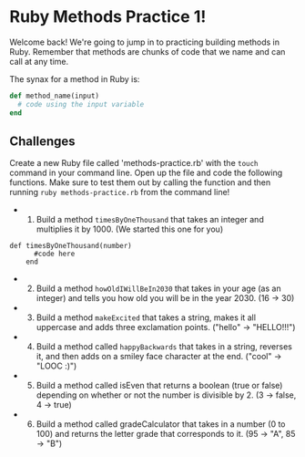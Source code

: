 # Ruby Methods Practice 1!

Welcome back! We're going to jump in to practicing building methods in Ruby. Remember that methods are chunks of code that we name and can call at any time. 

The synax for a method in Ruby is:

```ruby
def method_name(input)
  # code using the input variable
end
```

## Challenges

Create a new Ruby file called 'methods-practice.rb' with the `touch` command in your command line. Open up the file and code the following functions. Make sure to test them out by calling the function and then running `ruby methods-practice.rb` from the command line!

* 1) Build a method `timesByOneThousand` that takes an integer and multiplies it by 1000. (We started this one for you)

```
def timesByOneThousand(number)
      #code here
    end
```

* 2) Build a method `howOldIWillBeIn2030` that takes in your age (as an integer) and tells you how old you will be in the year 2030. (16 -> 30)

* 3) Build a method `makeExcited` that takes a string, makes it all uppercase and adds three exclamation points. ("hello" -> "HELLO!!!")

* 4) Build a method called `happyBackwards` that takes in a string, reverses it, and then adds on a smiley face character at the end. ("cool" -> "LOOC :)")

* 5) Build a method called isEven that returns a boolean (true or false) depending on whether or not the number is divisible by 2. (3 -> false, 4 -> true)

* 6) Build a method called gradeCalculator that takes in a number (0 to 100) and returns the letter grade that corresponds to it. (95 -> "A", 85 -> "B")



